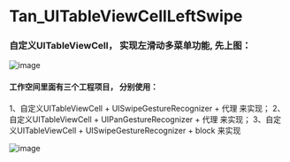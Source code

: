# Tan_UITableViewCellLeftSwipe 
### 自定义UITableViewCell， 实现左滑动多菜单功能, 先上图：
![image](https://github.com/xiaotanit/Tan_UITableViewCellLeftSwipe/blob/master/swipeDelegate.gif)
#### 工作空间里面有三个工程项目， 分别使用：
1、自定义UITableViewCell + UISwipeGestureRecognizer + 代理 来实现；
2、自定义UITableViewCell + UIPanGestureRecognizer + 代理 来实现；
3、自定义UITableViewCell + UISwipeGestureRecognizer + block 来实现

![image](https://github.com/xiaotanit/Tan_UITableViewCellLeftSwipe/blob/master/swipeBlock.gif)



